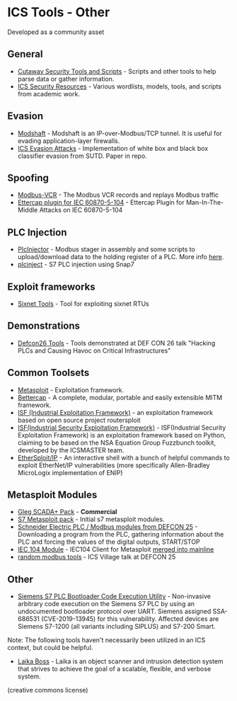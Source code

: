 # ICS Tools - Other

Developed as a community asset

## General

- [Cutaway Security Tools and Scripts](https://github.com/cutaway-security/cutsec_tools) - Scripts and other tools to help parse data or gather information.
- [ICS Security Resources](https://github.com/selmux/ICS-Security) - Various wordlists, models, tools, and scripts from academic work.

## Evasion

- [Modshaft](https://github.com/reidmefirst/modshaft/) - Modshaft is an IP-over-Modbus/TCP tunnel. It is useful for evading application-layer firewalls.
- [ICS Evasion Attacks](https://github.com/scy-phy/ICS-Evasion-Attacks) - Implementation of white box and black box classifier evasion from SUTD. Paper in repo.

## Spoofing

- [Modbus-VCR](https://github.com/reidmefirst/modbus-vcr/) - The Modbus VCR records and replays Modbus traffic
- [Ettercap plugin for IEC 60870-5-104](https://github.com/PMaynard/ettercap-104-mitm) - Ettercap Plugin for Man-In-The-Middle Attacks on IEC 60870-5-104

## PLC Injection

- [PlcInjector](https://github.com/BorjaMerino/PlcInjector) - Modbus stager in assembly and some scripts to upload/download data to the holding register of a PLC. More info [here](http://www.shelliscoming.com/2016/12/modbus-stager-using-plcs-as.html).
- [plcinject](https://github.com/SCADACS/PLCinject) - S7 PLC injection using Snap7

## Exploit frameworks

- [Sixnet Tools](https://github.com/mssabr01/sixnet-tools) - Tool for exploiting sixnet RTUs

## Demonstrations

- [Defcon26 Tools](https://github.com/thiagoralves/defcon26) - Tools demonstrated at DEF CON 26 talk "Hacking PLCs and Causing Havoc on Critical Infrastructures"

## Common Toolsets

- [Metasploit](http://www.metasploit.com) - Exploitation framework.
- [Bettercap](https://github.com/evilsocket/bettercap) - A complete, modular, portable and easily extensible MITM framework.
- [ISF (Industrial Exploitation Framework)](https://github.com/dark-lbp/isf) - an exploitation framework based on open source project routersploit
- [ISF(Industrial Security Exploitation Framework)](https://github.com/w3h/isf) - ISF(Industrial Security Exploitation Framework) is an exploitation framework based on Python, claiming to be based on the NSA Equation Group Fuzzbunch toolkit, developed by the ICSMASTER team.
- [EtherSploit/IP](https://github.com/thiagoralves/EtherSploit-IP) - An interactive shell with a bunch of helpful commands to exploit EtherNet/IP vulnerabilities (more specifically Allen-Bradley MicroLogix implementation of ENIP)

## Metasploit Modules

- [Gleg SCADA+ Pack](http://gleg.net/agora_scada.shtml) - **Commercial**
- [S7 Metasploit pack](/tools/mirrored/s7-metasploit-modules) - Initial s7 metasploit modules.
- [Schneider Electric PLC / Modbus modules from DEFCON 25](https://github.com/arnaudsoullie/funwithmodbus0x5a) - Downloading a program from the PLC, gathering information about the PLC and forcing the values of the digital outputs, START/STOP
- [IEC 104 Module](https://github.com/michaelj0hn/iec104) - IEC104 Client for Metasploit [merged into mainline](https://github.com/rapid7/metasploit-framework/pull/10386)
- [random modbus tools](https://github.com/arnaudsoullie/funwithmodbus0x5a) - ICS Village talk at DEFCON 25

## Other

- [Siemens S7 PLC Bootloader Code Execution Utility](https://github.com/RUB-SysSec/SiemensS7-Bootloader) - Non-invasive arbitrary code execution on the Siemens S7 PLC by using an undocumented bootloader protocol over UART. Siemens assigned SSA-686531 (CVE-2019-13945) for this vulnerability. Affected devices are Siemens S7-1200 (all variants including SIPLUS) and S7-200 Smart.

Note: The following tools haven't necessarily been utilized in an ICS context, but could be helpful.

- [Laika Boss](https://github.com/lmco/laikaboss) - Laika is an object scanner and intrusion detection system that strives to achieve the goal of a scalable, flexible, and verbose system.

(creative commons license)
